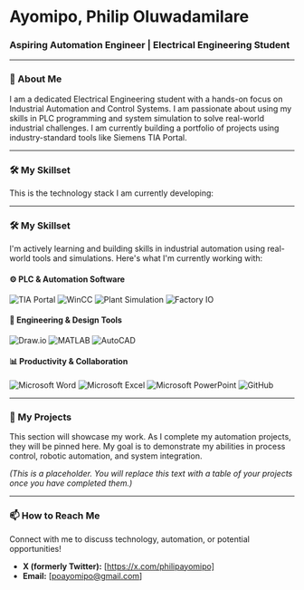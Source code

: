 # Ayomipo, Philip Oluwadamilare
### Aspiring Automation Engineer | Electrical Engineering Student

---

### 👋 About Me
I am a dedicated Electrical Engineering student with a hands-on focus on Industrial Automation and Control Systems. I am passionate about using my skills in PLC programming and system simulation to solve real-world industrial challenges. I am currently building a portfolio of projects using industry-standard tools like Siemens TIA Portal.

---

### 🛠️ My Skillset
This is the technology stack I am currently developing:

---

### 🛠️ My Skillset

I'm actively learning and building skills in industrial automation using real-world tools and simulations. Here's what I'm currently working with:

#### ⚙️ PLC & Automation Software

![TIA Portal](https://img.shields.io/badge/Siemens-TIA%20Portal-009999?style=for-the-badge&logo=siemens)
![WinCC](https://img.shields.io/badge/Siemens-WinCC-009999?style=for-the-badge&logo=siemens)
![Plant Simulation](https://img.shields.io/badge/Siemens-Plant%20Simulation-005B9F?style=for-the-badge&logo=siemens)
![Factory IO](https://img.shields.io/badge/Factory%20IO-Simulation-grey?style=for-the-badge)

#### 📐 Engineering & Design Tools

![Draw.io](https://img.shields.io/badge/Draw.io-Diagramming-orange?style=for-the-badge&logo=diagramsdotnet)
![MATLAB](https://img.shields.io/badge/Matlab-Numerical%20Computing-ff6f00?style=for-the-badge&logo=Mathworks)
![AutoCAD](https://img.shields.io/badge/AutoCAD-Drafting-F29B0C?style=for-the-badge&logo=autodesk)

#### 📊 Productivity & Collaboration

![Microsoft Word](https://img.shields.io/badge/Microsoft%20Word-Documentation-2B579A?style=for-the-badge&logo=microsoft-word)
![Microsoft Excel](https://img.shields.io/badge/Microsoft%20Excel-Spreadsheets-217346?style=for-the-badge&logo=microsoft-excel)
![Microsoft PowerPoint](https://img.shields.io/badge/Microsoft%20PowerPoint-Presentations-B7472A?style=for-the-badge&logo=microsoft-powerpoint)
![GitHub](https://img.shields.io/badge/GitHub-Version%20Control-181717?style=for-the-badge&logo=github)


---

### 🚀 My Projects
This section will showcase my work. As I complete my automation projects, they will be pinned here. My goal is to demonstrate my abilities in process control, robotic automation, and system integration.

*(This is a placeholder. You will replace this text with a table of your projects once you have completed them.)*

---

### 📫 How to Reach Me
Connect with me to discuss technology, automation, or potential opportunities!

*   **X (formerly Twitter):** [https://x.com/philipayomipo]
*   **Email:** [poayomipo@gmail.com]
